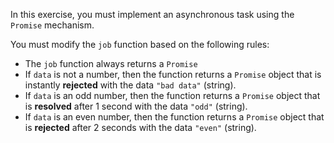 

In this exercise, you must implement an asynchronous task using the 
`Promise` mechanism.

You must modify the `job` function based on the following rules:
- The `job` function always returns a `Promise`
- If `data` is not a number, then the function returns a `Promise` object 
  that is instantly **rejected** with the data `"bad data"` (string).
- If `data` is an odd number, then the function returns a `Promise` object 
  that is **resolved** after 1 second with the data `"odd"` (string).
- If `data` is an even number, then the function returns a `Promise` object
  that is **rejected** after 2 seconds with the data `"even"` (string).